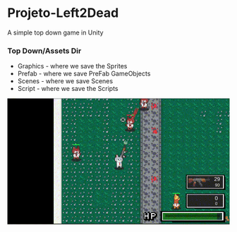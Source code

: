# Projeto-Left2Dead
A simple top down game in Unity




<h3> Top Down/Assets Dir </h3>
<ul>
  <li> Graphics - where we save the Sprites  </li>
  <li> Prefab - where we save PreFab GameObjects  </li>
  <li> Scenes - where we save Scenes  </li>
  <li> Script - where we save the Scripts  </li>
</ul>

<p align="center">
<img src="https://github.com/BPejon/Projeto-Left2Dead/blob/master/image1.gif" width="600"/>
</p>

